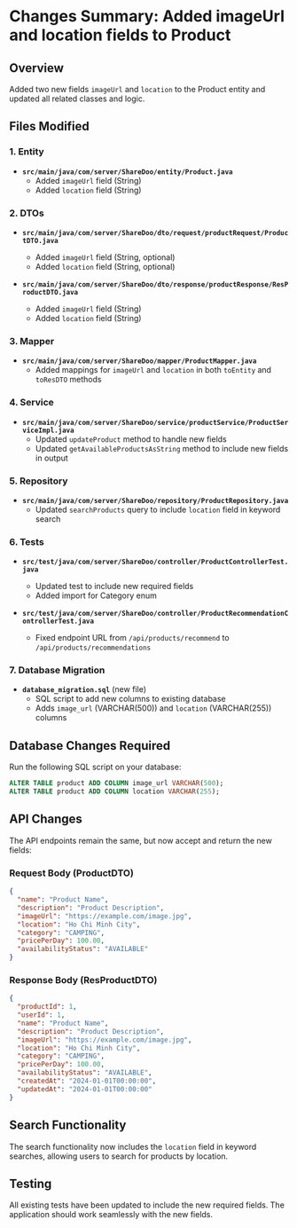 # Changes Summary: Added imageUrl and location fields to Product

## Overview
Added two new fields `imageUrl` and `location` to the Product entity and updated all related classes and logic.

## Files Modified

### 1. Entity
- **`src/main/java/com/server/ShareDoo/entity/Product.java`**
  - Added `imageUrl` field (String)
  - Added `location` field (String)

### 2. DTOs
- **`src/main/java/com/server/ShareDoo/dto/request/productRequest/ProductDTO.java`**
  - Added `imageUrl` field (String, optional)
  - Added `location` field (String, optional)

- **`src/main/java/com/server/ShareDoo/dto/response/productResponse/ResProductDTO.java`**
  - Added `imageUrl` field (String)
  - Added `location` field (String)

### 3. Mapper
- **`src/main/java/com/server/ShareDoo/mapper/ProductMapper.java`**
  - Added mappings for `imageUrl` and `location` in both `toEntity` and `toResDTO` methods

### 4. Service
- **`src/main/java/com/server/ShareDoo/service/productService/ProductServiceImpl.java`**
  - Updated `updateProduct` method to handle new fields
  - Updated `getAvailableProductsAsString` method to include new fields in output

### 5. Repository
- **`src/main/java/com/server/ShareDoo/repository/ProductRepository.java`**
  - Updated `searchProducts` query to include `location` field in keyword search

### 6. Tests
- **`src/test/java/com/server/ShareDoo/controller/ProductControllerTest.java`**
  - Updated test to include new required fields
  - Added import for Category enum

- **`src/test/java/com/server/ShareDoo/controller/ProductRecommendationControllerTest.java`**
  - Fixed endpoint URL from `/api/products/recommend` to `/api/products/recommendations`

### 7. Database Migration
- **`database_migration.sql`** (new file)
  - SQL script to add new columns to existing database
  - Adds `image_url` (VARCHAR(500)) and `location` (VARCHAR(255)) columns

## Database Changes Required

Run the following SQL script on your database:

```sql
ALTER TABLE product ADD COLUMN image_url VARCHAR(500);
ALTER TABLE product ADD COLUMN location VARCHAR(255);
```

## API Changes

The API endpoints remain the same, but now accept and return the new fields:

### Request Body (ProductDTO)
```json
{
  "name": "Product Name",
  "description": "Product Description",
  "imageUrl": "https://example.com/image.jpg",
  "location": "Ho Chi Minh City",
  "category": "CAMPING",
  "pricePerDay": 100.00,
  "availabilityStatus": "AVAILABLE"
}
```

### Response Body (ResProductDTO)
```json
{
  "productId": 1,
  "userId": 1,
  "name": "Product Name",
  "description": "Product Description",
  "imageUrl": "https://example.com/image.jpg",
  "location": "Ho Chi Minh City",
  "category": "CAMPING",
  "pricePerDay": 100.00,
  "availabilityStatus": "AVAILABLE",
  "createdAt": "2024-01-01T00:00:00",
  "updatedAt": "2024-01-01T00:00:00"
}
```

## Search Functionality

The search functionality now includes the `location` field in keyword searches, allowing users to search for products by location.

## Testing

All existing tests have been updated to include the new required fields. The application should work seamlessly with the new fields. 